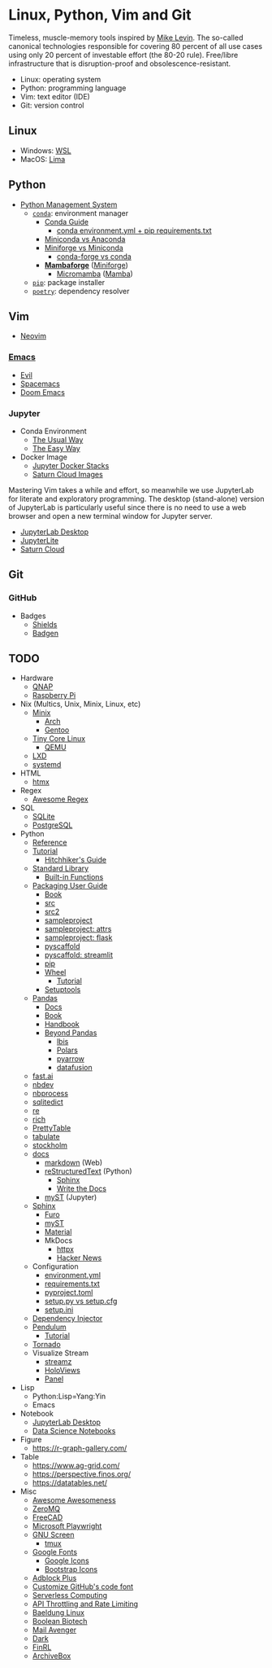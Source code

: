 # Linux, Python, Vim and Git
Timeless, muscle-memory tools inspired by [Mike Levin](https://github.com/miklevin). The so-called canonical technologies responsible for covering 80 percent of all use cases using only 20 percent of investable effort (the 80-20 rule). Free/libre infrastructure that is disruption-proof and obsolescence-resistant.

- Linux: operating system
- Python: programming language
- Vim: text editor (IDE)
- Git: version control

## Linux
- Windows: [WSL](https://docs.microsoft.com/en-us/windows/wsl/)
- MacOS: [Lima](https://github.com/lima-vm/lima)

## Python
- [Python Management System](https://ealizadeh.com/blog/guide-to-python-env-pkg-dependency-using-conda-poetry)
    - [`conda`](https://docs.conda.io/en/latest/): environment manager
        - [Conda Guide](https://towardsdatascience.com/a-guide-to-conda-environments-bc6180fc533)
            - [conda environment.yml + pip requirements.txt](https://stackoverflow.com/q/35245401)
        - [Miniconda vs Anaconda](https://www.reddit.com/r/Python/comments/lvr85n/i_want_to_use_python_commercially_for_free_is/)
        - [Miniforge vs Miniconda](https://stackoverflow.com/q/60532678)
            - [conda-forge vs conda](https://stackoverflow.com/q/39857289)
        - [**Mambaforge**](https://github.com/conda-forge/miniforge/#mambaforge) ([Miniforge](https://github.com/conda-forge/miniforge/))
            - [Micromamba](https://github.com/mamba-org/mamba#micromamba) ([Mamba](https://github.com/mamba-org/mamba))
    - [`pip`](https://pip.pypa.io/en/stable/): package installer
    - [`poetry`](https://python-poetry.org/): dependency resolver

## Vim
- [Neovim](https://neovim.io/)

### [Emacs](https://www.reddit.com/r/emacs/comments/6s6uyr/emacs_evil_or_spacemacs/)
- [Evil](https://github.com/emacs-evil/evil)
- [Spacemacs](https://www.spacemacs.org/)
- [Doom Emacs](https://github.com/hlissner/doom-emacs)

### Jupyter
- Conda Environment
    - [The Usual Way](https://stackoverflow.com/a/53546634)
    - [The Easy Way](https://towardsdatascience.com/get-your-conda-environment-to-show-in-jupyter-notebooks-the-easy-way-17010b76e874)
- Docker Image
    - [Jupyter Docker Stacks](https://github.com/jupyter/docker-stacks)
    - [Saturn Cloud Images](https://github.com/saturncloud/images)

Mastering Vim takes a while and effort, so meanwhile we use JupyterLab for literate and exploratory programming. The desktop (stand-alone) version of JupyterLab is particularly useful since there is no need to use a web browser and open a new terminal window for Jupyter server.

- [JupyterLab Desktop](https://github.com/jupyterlab/jupyterlab-desktop)
- [JupyterLite](https://jupyterlite.readthedocs.io/en/latest/)
- [Saturn Cloud](https://saturncloud.io/)

## Git

### GitHub
- Badges
    - [Shields](https://shields.io/)
    - [Badgen](https://badgen.net/)

## TODO
- Hardware
    - [QNAP](https://www.qnap.com)
    - [Raspberry Pi](https://www.raspberrypi.org/)
- Nix (Multics, Unix, Minix, Linux, etc)
    - [Minix](https://www.minix3.org/)
        - [Arch](https://archlinux.org/)
        - [Gentoo](https://www.gentoo.org/)
    - [Tiny Core Linux](http://tinycorelinux.net/)
        - [QEMU](https://www.qemu.org/)
    - [LXD](https://linuxcontainers.org/lxd/introduction/)
    - [systemd](https://systemd.io/)
- HTML
    - [htmx](https://htmx.org/)
- Regex
    - [Awesome Regex](https://github.com/aloisdg/awesome-regex)
- SQL
    - [SQLite](https://www.sqlite.org/)
    - [PostgreSQL](https://www.postgresql.org/)
- Python
    - [Reference](https://docs.python.org/3/reference/)
    - [Tutorial](https://docs.python.org/3/tutorial/)
        - [Hitchhiker's Guide](https://docs.python-guide.org/)
    - [Standard Library](https://docs.python.org/3/library/)
        - [Built-in Functions](https://docs.python.org/3/library/functions.html)
    - [Packaging User Guide](https://packaging.python.org/en/latest/)
        - [Book](https://py-pkgs.org/)
        - [src](https://github.com/pypa/packaging.python.org/issues/320)
        - [src2](https://hynek.me/articles/testing-packaging/)
        - [sampleproject](https://github.com/pypa/sampleproject)
        - [sampleproject: attrs](https://github.com/python-attrs/attrs)
        - [sampleproject: flask](https://github.com/pallets/flask)
        - [pyscaffold](https://github.com/pyscaffold/pyscaffold/)
        - [pyscaffold: streamlit](https://github.com/pyscaffold/pyscaffold/)
        - [pip](https://pip.pypa.io/en/stable/)
        - [Wheel](https://pythonwheels.com/)
            - [Tutorial](https://realpython.com/python-wheels/)
        - [Setuptools](https://setuptools.pypa.io/en/latest/)
    - [Pandas](https://pandas.pydata.org/)
        - [Docs](https://pandas.pydata.org/docs/)
        - [Book](https://github.com/wesm/pydata-book)
        - [Handbook](https://jakevdp.github.io/PythonDataScienceHandbook/03.00-introduction-to-pandas.html)
        - [Beyond Pandas](https://github.com/astrojuanlu/talk-dataframes)
            - [lbis](https://ibis-project.org/docs/dev/)
            - [Polars](https://www.pola.rs/)
            - [pyarrow](https://arrow.apache.org/docs/python/index.html)
            - [datafusion](https://arrow.apache.org/datafusion/specification/roadmap.html)
    - [fast.ai](https://www.fast.ai/)
    - [nbdev](https://nbdev.fast.ai/)
    - [nbprocess](https://github.com/fastai/nbprocess)
    - [sqlitedict](https://github.com/RaRe-Technologies/sqlitedict)
    - [re](https://docs.python.org/3/library/re.html)
    - [rich](https://github.com/Textualize/rich)
    - [PrettyTable](https://github.com/jazzband/prettytable)
    - [tabulate](https://github.com/astanin/python-tabulate)
    - [stockholm](https://github.com/kalaspuff/stockholm)
    - [docs](https://realpython.com/documenting-python-code/#documentation-tools-and-resources)
        - [markdown](https://www.markdownguide.org/) (Web)
        - [reStructuredText](https://docutils.sourceforge.io/rst.html) (Python)
            - [Sphinx](https://www.sphinx-doc.org/en/master/usage/restructuredtext/index.html)
            - [Write the Docs](https://www.writethedocs.org/guide/writing/reStructuredText/)
        - [myST](https://myst-parser.readthedocs.io/en/latest/) (Jupyter)
    - [Sphinx](https://www.sphinx-doc.org/en/master/)
        - [Furo](https://github.com/pradyunsg/furo)
        - [myST](https://myst-parser.readthedocs.io/en/latest/)
        - [Material](https://bashtage.github.io/sphinx-material/)
        - MkDocs
            - [httpx](https://github.com/encode/httpx/discussions/1220)
            - [Hacker News](https://news.ycombinator.com/item?id=27283521)
    - Configuration
        - [environment.yml](https://carpentries-incubator.github.io/introduction-to-conda-for-data-scientists/04-sharing-environments/index.html)
        - [requirements.txt](https://towardsdatascience.com/requirements-vs-setuptools-python-ae3ee66e28af)
        - [pyproject.toml](https://snarky.ca/what-the-heck-is-pyproject-toml/)
        - [setup.py vs setup.cfg](https://towardsdatascience.com/setuptools-python-571e7d5500f2)
        - [setup.ini](https://docs.python.org/3/library/configparser.html)
    - [Dependency Injector](https://python-dependency-injector.ets-labs.org/)
    - [Pendulum](https://pendulum.eustace.io/)
        - [Tutorial](https://towardsdatascience.com/pendulum-one-of-the-most-useful-python-libraries-you-have-ever-seen-e2ecc365c8c0)
    - [Tornado](https://www.tornadoweb.org/en/stable/)
    - Visualize Stream
        - [streamz](https://streamz.readthedocs.io/en/latest/plotting.html)
        - [HoloViews](https://holoviews.org/user_guide/Streaming_Data.html)
        - [Panel](https://colab.research.google.com/github/justinbois/bootcamp/blob/gh-pages/2021/lessons/l29_dashboards.ipynb)
- Lisp
    - Python:Lisp=Yang:Yin
    - Emacs
- Notebook
    - [JupyterLab Desktop](https://github.com/jupyterlab/jupyterlab-desktop)
    - [Data Science Notebooks](https://datasciencenotebook.org/)
- Figure
    - https://r-graph-gallery.com/
- Table
    - https://www.ag-grid.com/
    - https://perspective.finos.org/
    - https://datatables.net/
- Misc
    - [Awesome Awesomeness](https://github.com/bayandin/awesome-awesomeness) 
    - [ZeroMQ](https://zeromq.org/)
    - [FreeCAD](https://www.freecadweb.org/)
    - [Microsoft Playwright](https://github.com/microsoft/playwright)
    - [GNU Screen](https://www.gnu.org/software/screen/)
        - [tmux](https://github.com/tmux/tmux/wiki)
    - [Google Fonts](https://fonts.google.com/)
        - [Google Icons](https://fonts.google.com/icons)
        - [Bootstrap Icons](https://icons.getbootstrap.com/)
    - [Adblock Plus](https://namu.wiki/w/Adblock%20Plus)
    - [Customize GitHub's code font](https://alexsaveau.dev/blog/tips/github/customize-github-code-font)
    - [Serverless Computing](https://en.wikipedia.org/wiki/Serverless_computing)
    - [API Throttling and Rate Limiting](https://beabetterdev.com/2020/12/12/what-is-api-throttling-and-rate-limiting/)
    - [Baeldung Linux](https://www.baeldung.com/linux/)
    - [Boolean Biotech](http://blog.booleanbiotech.com/)
    - [Mail Avenger](https://www.mailavenger.org/)
    - [Dark](https://darklang.com/)
    - [FinRL](https://medium.datadriveninvestor.com/finrl-meta-a-universe-of-near-real-market-en-vironments-for-data-driven-financial-reinforcement-e1894e1ebfbd)
    - [ArchiveBox](https://archivebox.io/)
